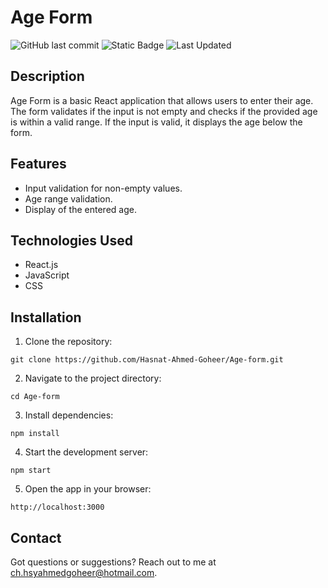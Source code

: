 # Age Form
![GitHub last commit](https://img.shields.io/github/last-commit/Hasnat-Ahmed-Goheer/Age-form?color=blue)
![Static Badge](https://img.shields.io/badge/%20build-passing-brightgreen)
![Last Updated](https://img.shields.io/github/last-commit/Hasnat-Ahmed-Goheer/Age-form?label=Last%20Updated&color=yellow)

## Description

Age Form is a basic React application that allows users to enter their age. The form validates if the input is not empty and checks if the provided age is within a valid range. If the input is valid, it displays the age below the form.

## Features

- Input validation for non-empty values.
- Age range validation.
- Display of the entered age.

## Technologies Used

- React.js
- JavaScript
- CSS

## Installation

1. Clone the repository:
```
git clone https://github.com/Hasnat-Ahmed-Goheer/Age-form.git
```
2. Navigate to the project directory:
```
cd Age-form
```
3. Install dependencies:

```
npm install
```

4. Start the development server:

```
npm start
```
5. Open the app in your browser:
```
http://localhost:3000
```

## Contact 
Got questions or suggestions? Reach out to me at [ch.hsyahmedgoheer@hotmail.com](mailto:ch.hsyahmedgoheer@hotmail.com).
  
